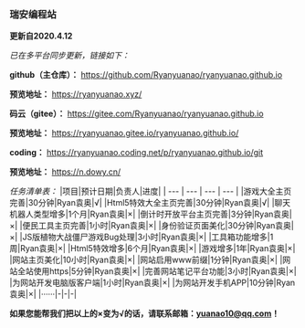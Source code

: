 ### 瑞安编程站
 **更新自2020.4.12** 

 _已在多平台同步更新，链接如下：_ 

 **github（主仓库）：** https://github.com/Ryanyuanao/ryanyuanao.github.io

 **预览地址：** https://ryanyuanao.xyz/

 **码云（gitee）：** https://gitee.com/Ryanyuanao/ryanyuanao.github.io

 **预览地址：** https://ryanyuanao.gitee.io/ryanyuanao.github.io/

 **coding：** https://ryanyuanao.coding.net/p/ryanyuanao.github.io/git

 **预览地址：** https://n.dowy.cn/

 _任务清单表：_
|项目|预计日期|负责人|进度|
| --- | --- | --- | --- |
|游戏大全主页完善|30分钟|Ryan袁奥|√|
|Html5特效大全主页完善|30分钟|Ryan袁奥|√|
|聊天机器人类型增多|1个月|Ryan袁奥|×|
|倒计时开放平台主页完善|3分钟|Ryan袁奥|×|
|便民工具主页完善|1小时|Ryan袁奥|×|
|身份验证页面美化|30分钟|Ryan袁奥|×|
|JS版植物大战僵尸游戏Bug处理|3小时|Ryan袁奥|×|
|工具箱功能增多|1周|Ryan袁奥|×|
|Html5特效增多|6个月|Ryan袁奥|×|
|游戏增多|1年|Ryan袁奥|×|
|网站主页美化|10小时|Ryan袁奥|×|
|网站启用www前缀|1分钟|Ryan袁奥|×|
|网站全站使用https|5分钟|Ryan袁奥|×|
|完善网站笔记平台功能|3小时|Ryan袁奥|×|
|为网站开发电脑版客户端|1小时|Ryan袁奥|×|
|为网站开发手机APP|10分钟|Ryan袁奥|×|
|······|-|-|-|

**如果您能帮我们把以上的×变为√的话，请联系邮箱：yuanao10@qq.com！** 
